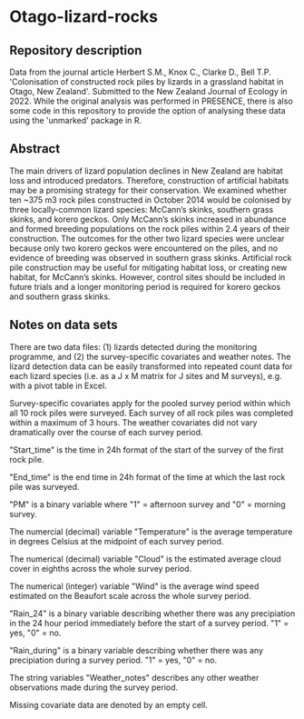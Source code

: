 # Otago-lizard-rocks

## Repository description
Data from the journal article Herbert S.M., Knox C., Clarke D., Bell T.P. 'Colonisation of constructed rock piles by lizards in a grassland habitat in Otago, New Zealand'. Submitted to the New Zealand Journal of Ecology in 2022. While the original analysis was performed in PRESENCE, there is also some code in this repository to provide the option of analysing these data using the 'unmarked' package in R. 

## Abstract

The main drivers of lizard population declines in New Zealand are habitat loss and introduced predators. Therefore, construction of artificial habitats may be a promising strategy for their conservation. We examined whether ten ~375 m3 rock piles constructed in October 2014 would be colonised by three locally-common lizard species: McCann’s skinks, southern grass skinks, and korero geckos. Only McCann’s skinks increased in abundance and formed breeding populations on the rock piles within 2.4 years of their construction. The outcomes for the other two lizard species were unclear because only two korero geckos were encountered on the piles, and no evidence of breeding was observed in southern grass skinks. Artificial rock pile construction may be useful for mitigating habitat loss, or creating new habitat, for McCann’s skinks. However, control sites should be included in future trials and a longer monitoring period is required for korero geckos and southern grass skinks. 

## Notes on data sets

There are two data files: (1) lizards detected during the monitoring programme, and (2) the survey-specific covariates and weather notes. The lizard detection data can be easily transformed into repeated count data for each lizard species (i.e. as a J x M matrix for J sites and M surveys), e.g. with a pivot table in Excel. 

Survey-specific covariates apply for the pooled survey period within which all 10 rock piles were surveyed. Each survey of all rock piles was completed within a maximum of 3 hours. The weather covariates did not vary dramatically over the course of each survey period.

"Start_time" is the time in 24h format of the start of the survey of the first rock pile. 

"End_time" is the end time in 24h format of the time at which the last rock pile was surveyed. 

"PM" is a binary variable where "1" = afternoon survey and "0" = morning survey. 

The numercial (decimal) variable "Temperature" is the average temperature in degrees Celsius at the midpoint of each survey period. 

The numerical (decimal) variable "Cloud" is the estimated average cloud cover in eighths across the whole survey period. 

The numerical (integer) variable "Wind" is the average wind speed estimated on the Beaufort scale across the whole survey period. 

"Rain_24" is a binary variable describing whether there was any precipiation in the 24 hour period immediately before the start of a survey period.  "1" = yes,  "0" = no. 

"Rain_during" is a binary variable describing whether there was any precipiation during a survey period. "1" = yes,  "0" = no. 

The string variables "Weather_notes" describes any other weather observations made during the survey period. 

Missing covariate data are denoted by an empty cell. 

